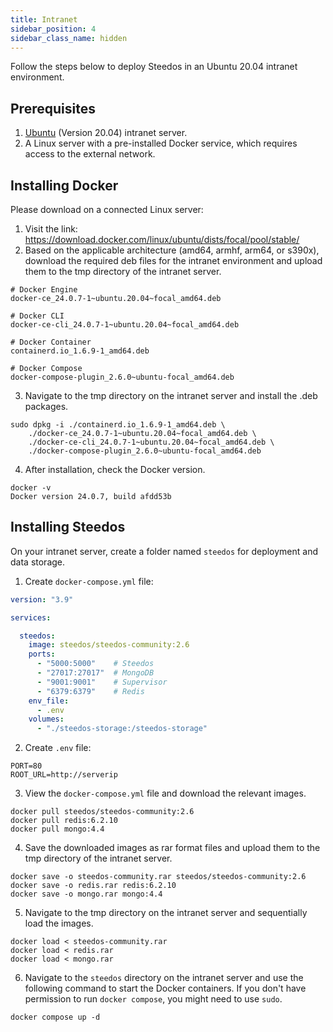 ```yaml
---
title: Intranet
sidebar_position: 4
sidebar_class_name: hidden
---
```


Follow the steps below to deploy Steedos in an Ubuntu 20.04 intranet environment.

## Prerequisites

1. [Ubuntu](https://releases.ubuntu.com/20.04/) (Version 20.04) intranet server.
2. A Linux server with a pre-installed Docker service, which requires access to the external network.

## Installing Docker
Please download on a connected Linux server:
1. Visit the link: https://download.docker.com/linux/ubuntu/dists/focal/pool/stable/
2. Based on the applicable architecture (amd64, armhf, arm64, or s390x), download the required deb files for the intranet environment and upload them to the tmp directory of the intranet server.

```shell
# Docker Engine
docker-ce_24.0.7-1~ubuntu.20.04~focal_amd64.deb

# Docker CLI
docker-ce-cli_24.0.7-1~ubuntu.20.04~focal_amd64.deb

# Docker Container
containerd.io_1.6.9-1_amd64.deb

# Docker Compose
docker-compose-plugin_2.6.0~ubuntu-focal_amd64.deb
```

3. Navigate to the tmp directory on the intranet server and install the .deb packages.

```shell
sudo dpkg -i ./containerd.io_1.6.9-1_amd64.deb \
    ./docker-ce_24.0.7-1~ubuntu.20.04~focal_amd64.deb \
    ./docker-ce-cli_24.0.7-1~ubuntu.20.04~focal_amd64.deb \
    ./docker-compose-plugin_2.6.0~ubuntu-focal_amd64.deb
```

4. After installation, check the Docker version.

```shell
docker -v
Docker version 24.0.7, build afdd53b
```

## Installing Steedos

On your intranet server, create a folder named `steedos` for deployment and data storage.

1. Create `docker-compose.yml` file:

```yml
version: "3.9"

services:

  steedos:
    image: steedos/steedos-community:2.6
    ports:
      - "5000:5000"    # Steedos
      - "27017:27017"  # MongoDB
      - "9001:9001"    # Supervisor
      - "6379:6379"    # Redis
    env_file:
      - .env
    volumes:
      - "./steedos-storage:/steedos-storage"
```

2. Create `.env` file:

```shell
PORT=80
ROOT_URL=http://serverip
```

3. View the `docker-compose.yml` file and download the relevant images.

```shell
docker pull steedos/steedos-community:2.6
docker pull redis:6.2.10
docker pull mongo:4.4
```

4. Save the downloaded images as rar format files and upload them to the tmp directory of the intranet server.

```shell
docker save -o steedos-community.rar steedos/steedos-community:2.6
docker save -o redis.rar redis:6.2.10
docker save -o mongo.rar mongo:4.4
```

5. Navigate to the tmp directory on the intranet server and sequentially load the images.

```shell
docker load < steedos-community.rar
docker load < redis.rar
docker load < mongo.rar
```

6. Navigate to the `steedos` directory on the intranet server and use the following command to start the Docker containers. If you don't have permission to run `docker compose`, you might need to use `sudo`.

```shell
docker compose up -d
```

